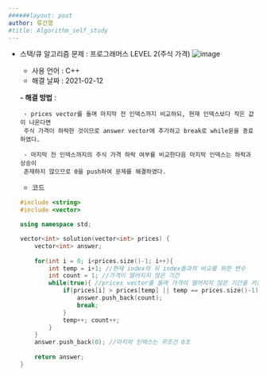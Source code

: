 ```yaml
---
######layout: post
author: 류건열
#title: Algorithm_self_study
---
```



-  스택/큐 알고리즘 문제 : 프로그래머스 LEVEL 2(주식 가격)
![image](https://user-images.githubusercontent.com/34560965/107756156-27b27d00-6d67-11eb-9977-5d9caf5a9214.png)
    - 사용 언어 : C++
    - 해결 날짜 : 2021-02-12

    **- 해결 방법** : 
        
        - prices vector를 돌며 마지막 전 인덱스까지 비교하되, 현재 인덱스보다 작은 값이 나온다면 
        주식 가격이 하락한 것이므로 answer vector에 추가하고 break로 while문을 종료하였다.

        - 마지막 전 인덱스까지의 주식 가격 하락 여부를 비교한다음 마지막 인덱스는 하락과 상승이
        존재하지 않으므로 0을 push하여 문제를 해결하였다. 
        

    - 코드	

    ```c++
    #include <string>
    #include <vector>

    using namespace std;

    vector<int> solution(vector<int> prices) {
        vector<int> answer;
        
        for(int i = 0; i<prices.size()-1; i++){
            int temp = i+1; //현재 index의 뒤 index들과의 비교를 위한 변수
            int count = 1; //가격이 떨어지지 않은 기간
            while(true){ //prices vector를 돌며 가격이 떨어지지 않은 기간을 카운트
                if(prices[i] > prices[temp] || temp == prices.size()-1) {
                    answer.push_back(count);
                    break;
                }
                temp++; count++;
            }
        }
        answer.push_back(0); //마지막 인덱스는 무조건 0초
        
        return answer;
    }
    ```
